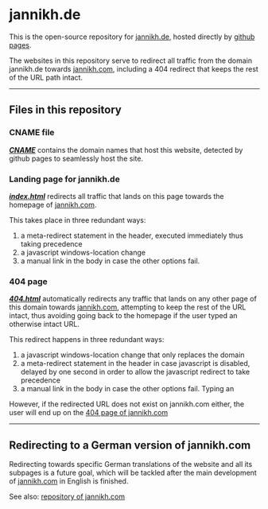 # jannikh.de
This is the open-source repository for [jannikh.de](https://jannikh.de), hosted directly by [github pages](https://pages.github.com/).

The websites in this repository serve to redirect all traffic from the domain jannikh.de towards [jannikh.com](https://jannikh.com), including a 404 redirect that keeps the rest of the URL path intact.

---

## Files in this repository
### CNAME file
***[CNAME](CNAME)*** contains the domain names that host this website, detected by github pages to seamlessly host the site.

### Landing page for jannikh.de
***[index.html](index.html)*** redirects all traffic that lands on this page towards the homepage of [jannikh.com](https://jannikh.com).

This takes place in three redundant ways:
1. a meta-redirect statement in the header, executed immediately thus taking precedence
1. a javascript windows-location change
1. a manual link in the body in case the other options fail.

### 404 page
***[404.html](404.html)*** automatically redirects any traffic that lands on any other page of this domain towards [jannikh.com](https://jannikh.com), attempting to keep the rest of the URL intact, thus avoiding going back to the homepage if the user typed an otherwise intact URL.

This redirect happens in three redundant ways:
1. a javascript windows-location change that only replaces the domain
1. a meta-redirect statement in the header in case javascript is disabled, delayed by one second in order to allow the javascript redirect to take precedence
1. a manual link in the body in case the other options fail. Typing an 

However, if the redirected URL does not exist on jannikh.com either, the user will end up on the [404 page of jannikh.com](https://jannikh.com/404)

---

## Redirecting to a German version of jannikh.com
Redirecting towards specific German translations of the website and all its subpages is a future goal, which will be tackled after the main development of [jannikh.com](https://jannikh.com) in English is finished.

See also: [repository of jannikh.com](https://github.com/jannikh/jannikh.com/)
